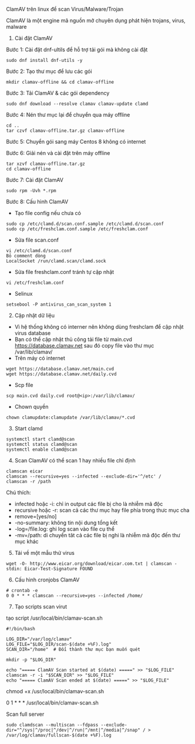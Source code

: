 ClamAV trên linux để scan Virus/Malware/Trojan

ClamAV là một engine mã nguồn mở chuyên dụng phát hiện trojans, virus, malware

1. Cài đặt ClamAV

Bước 1: Cài đặt dnf-ultils để hỗ trợ tải gói mà không cài đặt
```
sudo dnf install dnf-utils -y
```

Bước 2: Tạo thư mục để lưu các gói
```
mkdir clamav-offline && cd clamav-offline
```

Bước 3: Tải ClamAV & các gói dependency
```
sudo dnf download --resolve clamav clamav-update clamd
```

Bước 4: Nén thư mục lại để chuyển qua máy offline
```
cd ..
tar czvf clamav-offline.tar.gz clamav-offline
```

Bước 5: Chuyển gói sang máy Centos 8 không có internet

Bước 6: Giải nén và cài đặt trên máy offline
```
tar xzvf clamav-offline.tar.gz
cd clamav-offline
```

Bước 7: Cài đặt ClamAV
```
sudo rpm -Uvh *.rpm
```

Bước 8: Cấu hình ClamAV

* Tạo file config nếu chưa có
```
sudo cp /etc/clamd.d/scan.conf.sample /etc/clamd.d/scan.conf
sudo cp /etc/freshclam.conf.sample /etc/freshclam.conf
```

* Sửa file scan.conf
```
vi /etc/clamd.d/scan.conf
Bỏ comment dòng
LocalSocket /run/clamd.scan/clamd.sock
```

* Sửa file freshclam.conf tránh tự cập nhật
```
vi /etc/freshclam.conf
``` 

* Selinux
```
setsebool -P antivirus_can_scan_system 1
```

2. Cập nhật dữ liệu

- Vì hệ thống không có interner nên không dùng freshclam để cập nhật virus database
- Bạn có thể cập nhật thủ công tải file từ main.cvd https://database.clamav.net sau đó copy file vào thư mục /var/lib/clamav/
- Trên máy có internet
```
wget https://database.clamav.net/main.cvd
wget https://database.clamav.net/daily.cvd
```

- Scp file
```
scp main.cvd daily.cvd root@<ip>:/var/lib/clamav/
```

- Chown quyền
```
chown clamupdate:clamupdate /var/lib/clamav/*.cvd
```
3. Start clamd
```
systemctl start clamd@scan
systemctl status clamd@scan
systemctl enable clamd@scan
```

4. Scan
ClamAV có thể scan 1 hay nhiều file chỉ định
```
clamscan eicar
clamscan --recursive=yes --infected --exclude-dir='^/etc' /
clamscan -r /path
```
Chú thích:
- infected hoặc -i: chỉ in output các file bị cho là nhiễm mã độc
- recursive hoặc -r: scan cả các thư mục hay file phía trong thưc mục cha
- remove=[yes/no]
- -no-summary: không tin nội dung tổng kết
- -log=/file.log: ghi log scan vào file cụ thể
- -mv=/path: di chuyển tât cả các file bị nghi là nhiễm mã độc đến thư mục khác

5. Tải về một mẫu thử virus
```
wget -O- http://www.eicar.org/download/eicar.com.txt | clamscan -
stdin: Eicar-Test-Signature FOUND

```

6. Cấu hình cronjobs ClamAV
```
# crontab -e
0 0 * * * clamscan --recursive=yes --infected /home/
```

7. Tạo scripts scan virut

tạo script /usr/local/bin/clamav-scan.sh
```
#!/bin/bash

LOG_DIR="/var/log/clamav"
LOG_FILE="$LOG_DIR/scan-$(date +%F).log"
SCAN_DIR="/home"  # Đổi thành thư mục bạn muốn quét

mkdir -p "$LOG_DIR"

echo "===== ClamAV Scan started at $(date) =====" >> "$LOG_FILE"
clamscan -r -i "$SCAN_DIR" >> "$LOG_FILE"
echo "===== ClamAV Scan ended at $(date) =====" >> "$LOG_FILE"
```
chmod +x /usr/local/bin/clamav-scan.sh

0 1 * * * /usr/local/bin/clamav-scan.sh

Scan full server
```
sudo clamdscan --multiscan --fdpass --exclude-dir="^/sys|^/proc|^/dev|^/run|^/mnt|^/media|^/snap" / > /var/log/clamav/fullscan-$(date +%F).log
```
